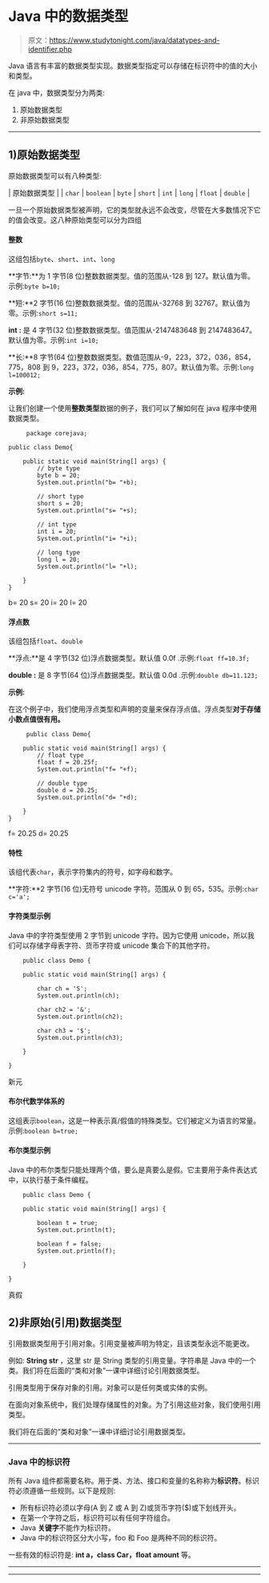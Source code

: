 # Java 中的数据类型

> 原文：<https://www.studytonight.com/java/datatypes-and-identifier.php>

Java 语言有丰富的数据类型实现。数据类型指定可以存储在标识符中的值的大小和类型。

在 java 中，数据类型分为两类:

1.  原始数据类型
2.  非原始数据类型

* * *

## 1)原始数据类型

原始数据类型可以有八种类型:

| 原始数据类型 |
| `char` | `boolean` | `byte` | `short` | `int` | `long` | `float` | `double` |

一旦一个原始数据类型被声明，它的类型就永远不会改变，尽管在大多数情况下它的值会改变。这八种原始类型可以分为四组

#### 整数

这组包括`byte`、`short`、`int`、`long`

**字节:**为 1 字节(8 位)整数数据类型。值的范围从-128 到 127。默认值为零。示例:`byte b=10;`

**短:**2 字节(16 位)整数数据类型。值的范围从-32768 到 32767。默认值为零。示例:`short s=11;`

**int :** 是 4 字节(32 位)整数数据类型。值范围从-2147483648 到 2147483647。默认值为零。示例:`int i=10;`

**长:**8 字节(64 位)整数数据类型。数值范围从-9，223，372，036，854，775，808 到 9，223，372，036，854，775，807。默认值为零。示例:`long l=100012;`

**示例:**

让我们创建一个使用**整数类型**数据的例子，我们可以了解如何在 java 程序中使用数据类型。

```
	 package corejava;

public class Demo{      

    public static void main(String[] args) {
    	// byte type
    	byte b = 20;
    	System.out.println("b= "+b);

    	// short type
    	short s = 20;
    	System.out.println("s= "+s);

    	// int type
    	int i = 20;
    	System.out.println("i= "+i);

    	// long type
    	long l = 20;
    	System.out.println("l= "+l);

    }  
} 

```

b= 20 s= 20 i= 20 l= 20

#### 浮点数

该组包括`float`、`double`

**浮点:**是 4 字节(32 位)浮点数据类型。默认值 0.0f .示例:`float ff=10.3f;`

**double :** 是 8 字节(64 位)浮点数据类型。默认值 0.0d .示例:`double db=11.123;`

**示例:**

在这个例子中，我们使用浮点类型和声明的变量来保存浮点值。浮点类型**对于存储小数点值很有用。**

```
	 public class Demo{      

    public static void main(String[] args) {
    	// float type
    	float f = 20.25f;
    	System.out.println("f= "+f);

    	// double type
    	double d = 20.25;
    	System.out.println("d= "+d);

    }  
} 

```

f= 20.25 d= 20.25

#### 特性

该组代表`char`，表示字符集内的符号，如字母和数字。

**字符:**2 字节(16 位)无符号 unicode 字符。范围从 0 到 65，535。示例:`char c='a';`

#### 字符类型示例

Java 中的字符类型使用 2 字节到 unicode 字符。因为它使用 unicode，所以我们可以存储字母表字符、货币字符或 unicode 集合下的其他字符。

```
    public class Demo {

    public static void main(String[] args) {

        char ch = 'S';
        System.out.println(ch);

        char ch2 = '&';
        System.out.println(ch2);

        char ch3 = '$';
        System.out.println(ch3);

    }

} 

```

新元

#### 布尔代数学体系的

这组表示`boolean`，这是一种表示真/假值的特殊类型。它们被定义为语言的常量。示例:`boolean b=true;`

#### 布尔类型示例

Java 中的布尔类型只能处理两个值，要么是真要么是假。它主要用于条件表达式中，以执行基于条件编程。

```
    public class Demo {

    public static void main(String[] args) {

        boolean t = true;
        System.out.println(t);

        boolean f = false;
        System.out.println(f);

    }

} 

```

真假

## 2)非原始(引用)数据类型

引用数据类型用于引用对象。引用变量被声明为特定，且该类型永远不能更改。

例如: **String str** ，这里 str 是 String 类型的引用变量。字符串是 Java 中的一个类。我们将在后面的“类和对象”一课中详细讨论引用数据类型。

引用类型用于保存对象的引用。对象可以是任何类或实体的实例。

在面向对象系统中，我们处理存储属性的对象。为了引用这些对象，我们使用引用类型。

我们将在后面的“类和对象”一课中详细讨论引用数据类型。

* * *

### Java 中的标识符

所有 Java 组件都需要名称。用于类、方法、接口和变量的名称称为**标识符**。标识符必须遵循一些规则。以下是规则:

*   所有标识符必须以字母(A 到 Z 或 A 到 Z)或货币字符($)或下划线开头。
*   在第一个字符之后，标识符可以有任何字符组合。
*   Java **关键字**不能作为标识符。
*   Java 中的标识符区分大小写，foo 和 Foo 是两种不同的标识符。

一些有效的标识符是: **int a，class Car，float amount** 等。

* * *

* * *